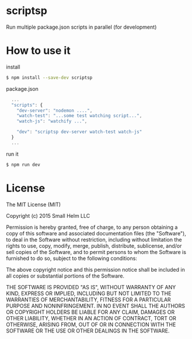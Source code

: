 # scriptsp
Run multiple package.json scripts in parallel (for development)

# How to use it
install
```sh
$ npm install --save-dev scriptsp
```
package.json
```js
  ...
  "scripts": {
    "dev-server": "nodemon ....",
    "watch-test": "...some test watching script...",
    "watch-js": "watchify ...",

    "dev": "scriptsp dev-server watch-test watch-js"
  }
  ...
```
run it
```sh
$ npm run dev
```

# License

The MIT License (MIT)

Copyright (c) 2015 Small Helm LLC

Permission is hereby granted, free of charge, to any person obtaining a copy
of this software and associated documentation files (the "Software"), to deal
in the Software without restriction, including without limitation the rights
to use, copy, modify, merge, publish, distribute, sublicense, and/or sell
copies of the Software, and to permit persons to whom the Software is
furnished to do so, subject to the following conditions:

The above copyright notice and this permission notice shall be included in all
copies or substantial portions of the Software.

THE SOFTWARE IS PROVIDED "AS IS", WITHOUT WARRANTY OF ANY KIND, EXPRESS OR
IMPLIED, INCLUDING BUT NOT LIMITED TO THE WARRANTIES OF MERCHANTABILITY,
FITNESS FOR A PARTICULAR PURPOSE AND NONINFRINGEMENT. IN NO EVENT SHALL THE
AUTHORS OR COPYRIGHT HOLDERS BE LIABLE FOR ANY CLAIM, DAMAGES OR OTHER
LIABILITY, WHETHER IN AN ACTION OF CONTRACT, TORT OR OTHERWISE, ARISING FROM,
OUT OF OR IN CONNECTION WITH THE SOFTWARE OR THE USE OR OTHER DEALINGS IN THE
SOFTWARE.
